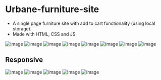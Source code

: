 # Urbane-furniture-site
* A single page furniture site with add to cart functionality (using local storage). 
* Made with HTML, CSS and JS

![image](https://github.com/sejalapeno/Urbane-furniture-site/assets/110482301/c68aa5b9-f915-41c0-9ea0-bcf454fb390a)
![image](https://github.com/sejalapeno/Urbane-furniture-site/assets/110482301/c6d3f4c3-d9e4-4042-81af-6bed14fd8086)
![image](https://github.com/sejalapeno/Urbane-furniture-site/assets/110482301/053f407f-c723-4392-8d8d-9d847efc1ebb)
![image](https://github.com/sejalapeno/Urbane-furniture-site/assets/110482301/aa6ec592-52d7-406c-9670-c6236880fc31)
![image](https://github.com/sejalapeno/Urbane-furniture-site/assets/110482301/f6f539d1-9832-4769-b279-584b249691f8)
![image](https://github.com/sejalapeno/Urbane-furniture-site/assets/110482301/343f741a-86fa-40f3-8544-2b8826878e47)
![image](https://github.com/sejalapeno/Urbane-furniture-site/assets/110482301/92e7df20-ebd9-430d-8ed2-4c3b86ecb553)
![image](https://github.com/sejalapeno/Urbane-furniture-site/assets/110482301/d92d096c-691d-4ebb-bfb9-2d46b5c6f2d1)

## Responsive
![image](https://github.com/sejalapeno/Urbane-furniture-site/assets/110482301/1e412a20-70ad-4b69-8460-846a2bc1a472)
![image](https://github.com/sejalapeno/Urbane-furniture-site/assets/110482301/eb281258-4f38-4f3d-922c-118d0d544128)
![image](https://github.com/sejalapeno/Urbane-furniture-site/assets/110482301/dd948205-be15-4917-9fda-cf690fad4fca)
![image](https://github.com/sejalapeno/Urbane-furniture-site/assets/110482301/515b7975-0d33-4a41-99ca-2645fba6c6de)
![image](https://github.com/sejalapeno/Urbane-furniture-site/assets/110482301/7cecb201-4b25-4313-b476-ca202de6c555)









